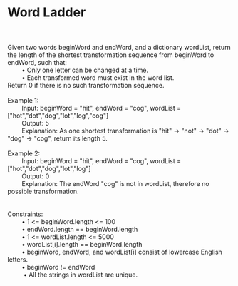 <h1> Word Ladder </h1>
<p><br>
<br>
Given two words beginWord and endWord, and a dictionary wordList, return the length of the shortest transformation sequence from beginWord to endWord, such that:<br>
&emsp; &emsp;•	Only one letter can be changed at a time.<br>
&emsp; &emsp;•	Each transformed word must exist in the word list.<br>
Return 0 if there is no such transformation sequence.<br>
<br> 
Example 1:<br>
&emsp; &emsp;Input: beginWord = "hit", endWord = "cog", wordList = ["hot","dot","dog","lot","log","cog"]<br>
&emsp; &emsp;Output: 5<br>
&emsp; &emsp;Explanation: As one shortest transformation is "hit" -> "hot" -> "dot" -> "dog" -> "cog", return its length 5.<br>
<br>
Example 2:<br>
&emsp; &emsp;Input: beginWord = "hit", endWord = "cog", wordList = ["hot","dot","dog","lot","log"]<br>
&emsp; &emsp;Output: 0<br>
&emsp; &emsp;Explanation: The endWord "cog" is not in wordList, therefore no possible transformation.<br>
 <br>
 <br>
Constraints:<br>
&emsp; &emsp;•	1 <= beginWord.length <= 100<br>
&emsp; &emsp;•	endWord.length == beginWord.length<br>
&emsp; &emsp;•	1 <= wordList.length <= 5000<br>
&emsp; &emsp;•	wordList[i].length == beginWord.length<br>
&emsp; &emsp;•	beginWord, endWord, and wordList[i] consist of lowercase English letters.<br>
&emsp; &emsp;•	beginWord != endWord<br>
&emsp; &emsp; •	All the strings in wordList are unique.<br>
</p>

